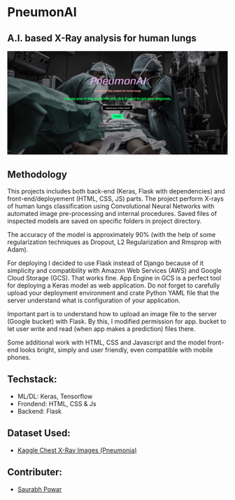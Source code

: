 # PneumonAI
## A.I. based X-Ray analysis for human lungs
 <p>
 <img src="https://github.com/Spnetic-5/PneumonAI/blob/master/assets/bg.png">
</p>

## Methodology
This projects includes both back-end (Keras, Flask with dependencies) and front-end/deployement (HTML, CSS, JS) parts. The project perform X-rays of human lungs classification using Convolutional Neural Networks with automated image pre-processing and internal procedures. Saved files of inspected models are saved on specific folders in project directory.

The accuracy of the model is approximately 90% (with the help of some regularization techniques as Dropout, L2 Regularization and Rmsprop with Adam).

For deploying I decided to use Flask instead of Django because of it simplicity and compatibility with Amazon Web Services (AWS) and Google Cloud Storage (GCS). That works fine. App Engine in GCS is a perfect tool for deploying a Keras model as web application. Do not forget to carefully upload your deployment environment and crate Python YAML file that the server understand what is configuration of your application.

Important part is to understand how to upload an image file to the server (Google bucket) with Flask. By this, I modified permission for app. bucket to let user write and read (when app makes a prediction) files there.

Some additional work with HTML, CSS and Javascript and the model front-end looks bright, simply and user friendly, even compatible with mobile phones.

## Techstack:
  * ML/DL: Keras, Tensorflow
  * Frondend: HTML, CSS & Js
  * Backend: Flask

## Dataset Used:
  * [Kaggle Chest X-Ray Images (Pneumonia)](https://www.kaggle.com/paultimothymooney/chest-xray-pneumonia)

## Contributer:
  * [Saurabh Powar](https://www.linkedin.com/in/saurabh-powar-72b4701b4/)
